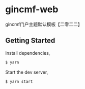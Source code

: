 # gincmf-web
gincmf门户主题默认模板【二零二二】

## Getting Started

Install dependencies,

```bash
$ yarn
```

Start the dev server,

```bash
$ yarn start
```
